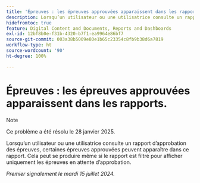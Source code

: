 ```yaml
---
title: 'Épreuves : les épreuves approuvées apparaissent dans les rapports.'
description: Lorsqu’un utilisateur ou une utilisatrice consulte un rapport d’approbation des épreuves, certaines épreuves approuvées peuvent apparaître dans ce rapport. Cela peut se produire même si le rapport est filtré pour afficher uniquement les épreuves en attente d’approbation.
hidefromtoc: true
feature: Digital Content and Documents, Reports and Dashboards
exl-id: 12bf8b0e-f31b-4320-b7f1-ea9964e86bf7
source-git-commit: 003a38b5009e80e1b65c23354c8fb9b38d6a7819
workflow-type: ht
source-wordcount: '90'
ht-degree: 100%

---
```


# Épreuves : les épreuves approuvées apparaissent dans les rapports.


>[!NOTE]
>
>Ce problème a été résolu le 28 janvier 2025.


Lorsqu’un utilisateur ou une utilisatrice consulte un rapport d’approbation des épreuves, certaines épreuves approuvées peuvent apparaître dans ce rapport. Cela peut se produire même si le rapport est filtré pour afficher uniquement les épreuves en attente d’approbation.

_Premier signalement le mardi 15 juillet 2024._
